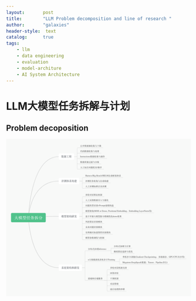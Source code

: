 ```yaml
---
layout:       post
title:        "LLM Problem decomposition and line of research "
author:       "galaxies"
header-style:  text
catalog:      true
tags:
    - llm
    - data engineering
    - evaluation
    - model-architure
    - AI System Architecture
---
```


# LLM大模型任务拆解与计划


## Problem decoposition


![](/img/in-post/post-ai/llm/problem-decomosition.png)


##


